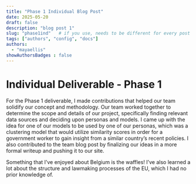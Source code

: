 ```yaml
---
title: "Phase 1 Individual Blog Post"
date: 2025-05-20
draft: false
description: "blog post 1"
slug: "phase1ind"   # if you use, needs to be different for every post
tags: ["authors", "config", "docs"]
authors:
  - "mayaellis"
showAuthorsBadges : false
---
```


# Individual Deliverable - Phase 1

For the Phase 1 deliverable, I made contributions that helped our team solidify our concept and methodology. Our team worked together to determine the scope and details of our project, specifically finding relevant data sources and deciding upon personas and models. I came up with the idea for one of our models to be used by one of our personas, which was a clustering model that would utilize similarity scores in order for a government worker to gain insight from a similar country’s recent policies. I also contributed to the team blog post by finalizing our ideas in a more formal writeup and pushing it to our site.

Something that I’ve enjoyed about Belgium is the waffles! I’ve also learned a lot about the structure and lawmaking processes of the EU, which I had no prior knowledge of.

